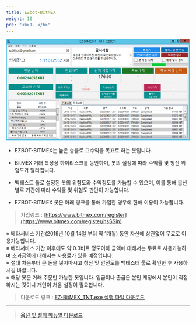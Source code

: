 ```yaml
---
title: EZbot-BitMEX
weight: 10
pre: "<b>1. </b>"
---
```


![](/picture/EZBITMEX1.png?width=700&height=400)

- EZBOT-BITMEX는 높은 승률로 고수익을 목표로 하는 봇입니다.

- BitMEX 거래 특성상 하이리스크를 동반하며, 봇의 설정에 따라 수익률 및 청산 위험도가 달라집니다.

- 백테스트 툴로 설정된 봇의 위험도와 수익정도를 가늠할 수 있으며, 이를 통해 옵션별로 기간에 따라 수익률 및 위험도 판단이 가능합니다.

- EZBOT-BITMEX 봇은 아래 링크를 통해 가입한 경우에 한해 이용이 가능합니다.

> 가입링크 : [https://www.bitmex.com/register](https://www.bitmex.com/register/hsSSin)

※ 베타서비스 기간(2019년 10월 14일 부터 약 1개월) 동안 자산에 상관없이 무료로 이용가능합니다.</br>
※ 베타서비스 기간 이후에도 약 0.3비트 정도이하 금액에 대해서는 무료로 사용가능하며 초과금액에 대해서는 사용료가 있을 예정입니다.</br>
※ 절대 처음부터 큰 돈을 넣지마시고 청산 및 안전도를 백테스터 툴로 확인한 후 사용하시길 바랍니다.</br>
※ 해당 봇은 거래 주문만 가능한 봇입니다. 입금이나 출금은 본인 계정에서 본인이 직접 하시는 것이니 개인이 처음 설정이 필요합니다.

> 다운로드 링크 : [EZ-BitMEX_TNT.exe 실행 파일 다운로드](http://www.ezbot24.com/shorturl/VPH6UI55AI0GV)

---

> [옵션 및 설치 메뉴얼 다운로드](https://github.com/ezbotTNT/ezbotTNT.github.io/raw/develop/content/4_install_file/1.files/EZ-BitMEX_Manual_1_0_0.pdf)

